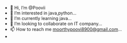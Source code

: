 - 👋 Hi, I’m @Poovii
- 👀 I’m interested in java,python...
- 🌱 I’m currently learning java...
- 💞️ I’m looking to collaborate on IT company...
- 📫 How to reach me moorthypoovi8900@gmail.com...
-

<!---
Poovii/Poovii is a ✨ special ✨ repository because its `README.md` (this file) appears on your GitHub profile.
You can click the Preview link to take a look at your changes.
--->
